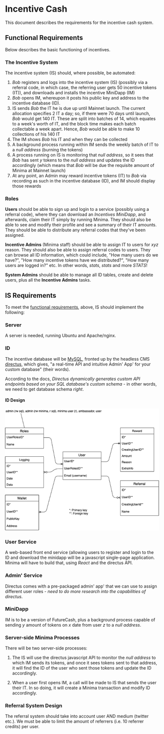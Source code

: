 # Incentive Cash

This document describes the requirements for the incentive cash system.

## Functional Requirements

Below describes the basic functioning of incentives.

### The Incentive System

The incentive system (IS) should, where possible, be automated:

1. _Bob_ registers and logs into the incentive system (IS) (possibly via a referral code, in which case, the referring user gets 50 incentive tokens (IT)), and downloads and installs the incentive MiniDapp (IM)
2. _Bob_ opens IM, whereupon it posts his public key and address to the incentive database (ID).
3. IS sends _Bob_ the IT he is due up until Mainnet launch. The current allocation specifies 2 IT a day; so, if there were 70 days until launch, _Bob_ would get 140 IT. These are split into batches of 14, which equates to a week's worth of IT, and the block time makes each batch collectable a week apart. Hence, _Bob_ would be able to make 10 collections of his 140 IT
4. The IM shows _Bob_ his IT and when they can be collected
5. A background process running within IM sends the weekly batch of IT to a _null address_ (burning the tokens)
6. A process running on IS is monitoring that _null address_, so it sees that _Bob_ has sent _y_ tokens to the _null address_ and updates the ID accordingly (which means that _Bob_ will be due the requisite amount of Minima at Mainnet launch)
7. At any point, an Admin may reward incentive tokens (IT) to _Bob_ via recording as such in the incentive database (ID), and IM should display those rewards

### Roles

**Users** should be able to sign up and login to a service (possibly using a referral code), where they can download an _Incentives MiniDapp_, and afterwards, claim their IT simply by running Minima. They should also be able to see and modify their profile and see a summary of their IT amounts. They should be able to distribute any referral codes that they've been assigned.

**Incentive Admins** (Minima staff) should be able to assign IT to users for _xyz_ reason. They should also be able to assign referral codes to users. They can browse all ID information, which could include, "How many users do we have?", "How many incentive tokens have we distributed?", "How many users are logged in?" etc. In other words, _stats_, _stats_ and more _STATS_!

**System Admins** should be able to manage all ID tables, create and delete users, plus all the **Incentive Admins** tasks.

## IS Requirements

To meet the [functional requirements](#functional-requirements), above, IS should implement the following:

### Server

A server is needed, running Ubuntu and Apache/nginx.

### ID

The incentive database will be [MySQL](https://www.mysql.com/), fronted up by the headless CMS [directus](https://directus.io/), which gives, "a real-time API and intuitive Admin' App' for your custom database" (their words).

According to the docs, _Directus dynamically generates custom API endpoints based on your SQL database's custom schema_ - in other words, we need to get database schema _right_.

#### ID Design

![](./images/dbase.png)

### User Service

A web-based front end service (allowing users to register and login to the ID and download the minidapp will be a javascript single-page application. Minima will have to build that, using _React_ and the directus API.

### Admin' Service

Directus comes with a pre-packaged admin' app' that we can use to assign different user roles - _need to do more research into the capabilities of directus_.

### MiniDapp

IM is to be a version of FutureCash, plus a background process capable of sending _y_ amount of tokens on _x_ date from user _z_ to a _null address_.

### Server-side Minima Processes

There will be two server-side processes:

1. The IS will use the directus javascript API to monitor the _null address_ to which IM sends its tokens, and once it sees tokens sent to that address, it will find the ID of the user who sent those tokens and update the ID accordingly.

2. When a user first opens IM, a call will be made to IS that sends the user their IT. In so doing, it will create a Minima transaction and modify ID accordingly.

### Referral System Design

The referral system should take into account user AND medium (twitter etc.). We must be able to limit the amount of referrers (i.e. 10 referrer credits) per user.
